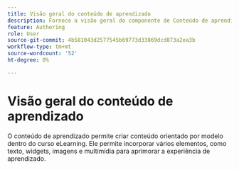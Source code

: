 ```yaml
---
title: Visão geral do conteúdo de aprendizado
description: Fornece a visão geral do componente de Conteúdo de aprendizado no conteúdo de aprendizado e treinamento
feature: Authoring
role: User
source-git-commit: 4b581043d2577545b69773d33869dcd873a2ea3b
workflow-type: tm+mt
source-wordcount: '52'
ht-degree: 0%

---
```


# Visão geral do conteúdo de aprendizado

O conteúdo de aprendizado permite criar conteúdo orientado por modelo dentro do curso eLearning. Ele permite incorporar vários elementos, como texto, widgets, imagens e multimídia para aprimorar a experiência de aprendizado.





